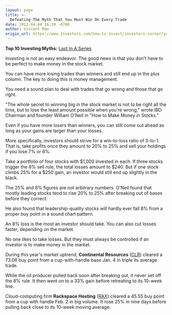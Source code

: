 ```yaml
---
layout: page
title: >-
  Defeating The Myth That You Must Win On Every Trade
date: 2012-04-04 16:39 -0700
author: Vincent Mao
origin_url: https://www.investors.com/how-to-invest/investors-corner/you-need-a-sound-money-management-plan
---
```





**Top 10 Investing Myths:** [Last In A Series](http://news.investors.com/specialreport/604007/201203141812/top-10-investing-myths.aspx )

  

Investing is not an easy endeavor. The good news is that you don't have to be perfect to make money in the stock market.

  

You can have more losing trades than winners and still end up in the plus column. The key to doing this is money management.

  

You need a sound plan to deal with trades that go wrong and those that go right.

  

"The whole secret to winning big in the stock market is not to be right all the time, but to lose the least amount possible when you're wrong," wrote IBD Chairman and founder William O'Neil in "How to Make Money in Stocks."

  

Even if you have more losers than winners, you can still come out ahead as long as your gains are larger than your losses.

  

More specifically, investors should strive for a win-to-loss ratio of 3-to-1. That is, take profits once they amount to 20% to 25% and sell your holdings if you lose 7% or 8%.

  

Take a portfolio of four stocks with \$1,000 invested in each. If three stocks trigger the 8% sell rule, the total losses amount to \$240. But if one stock climbs 25% for a \$250 gain, an investor would still end up slightly in the black.

  

The 25% and 8% figures are not arbitrary numbers. O'Neil found that mostly leading stocks tend to rise 20% to 25% after breaking out of bases before they correct.

  

He also found that leadership-quality stocks will hardly ever fall 8% from a proper buy point in a sound chart pattern.

  

An 8% loss is the most an investor should take. You can also cut losses faster, depending on the market.

  

No one likes to take losses. But they must always be controlled if an investor is to make money in the market.

  

During this year's market uptrend, **Continental Resources** ([CLR](https://research.investors.com/quote.aspx?symbol=CLR)) cleared a 73.08 buy point from a cup-with-handle base Jan. 4 in triple its average trade.

  

While the oil producer pulled back soon after breaking out, it never set off the 8% rule. It then went on to a 33% gain before retreating to its 10-week line.

  

Cloud-computing firm **Rackspace Hosting** ([RAX](https://research.investors.com/quote.aspx?symbol=RAX)) cleared a 45.55 buy point from a cup with handle Feb. 2 in big volume. It rose 25% in nine days before pulling back close to its 10-week moving average.




